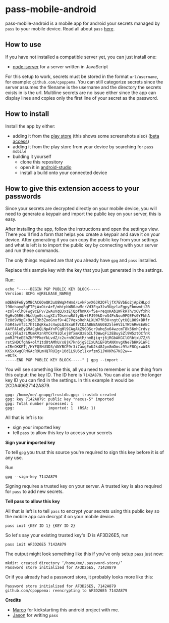 # pass-mobile-android

pass-mobile-android is a mobile app for android your secrets managed by `pass` to your mobile device. Read all about `pass` [here](http://www.passwordstore.org).

## How to use

If you have not installed a compatible server yet, you can just install one:

* [node-server](https://github.com/cpoppema/pass-server-node#installation) for a server written in JavaScript

For this setup to work, secrets must be stored in the format `url/username`, for example: `github.com/cpoppema`. You can still categorize secrets since the server assumes the filename is the username and the directory the secrets exists in is the url. Multiline secrets are no issue either since the app can display lines and copies only the first line of your secret as the password.

## How to install

Install the app by either:
- adding it from the [play store](https://play.google.com/store/apps/details?id=mobile.android.pass) (this shows some screenshots also) ([beta access](https://play.google.com/apps/testing/mobile.android.pass))
- adding it from the play store from your device by searching for `pass mobile`
- building it yourself
    * clone this repository
    * open it in [android-studio](https://developer.android.com/studio/install.html)
    * install a build onto your connected device

## How to give this extension access to your passwords

Since your secrets are decrypted directly on your mobile device, you will need to generate a keypair and import the public key on your server, this is easy.

After installing the app, follow the instructions and open the settings view. There you'll find a form that helps you create a keypair and save it on your device. After generating it you can copy the public key from your settings and what is left is to import the public key by connecting with your server and run these commands.

The only things required are that you already have `gpg` and `pass` installed.

Replace this sample key with the key that you just generated in the settings.

Run:
```Shell
echo "-----BEGIN PGP PUBLIC KEY BLOCK-----
Version: BCPG v@RELEASE_NAME@

mQENBFeEyGMBCAC6OeQK3uU8WqX4Wmd/LvkFpvX63R2OFljfX7EVbEo2jApZHLpd
l90ehayqRgFTPjAxOirA+E/mhtpbWB0awMcrVd3Fqa3lw9UgzlaFgpyEbnwmti2R
+zol+xlh0Fwg9cEPv/2wAuVqQJxzEjQpfhnKX+fSe+reqoKAb1WFkRTh/xOVfxhR
9gHvQ5R6c9kcUgn0csigXIiTOsenwRAfy0b+lPJ99kDrwS4PxNou9PQEFs0YFkhA
7zUd9V9pE+9q3C3h3ZooGnof9+4E7VqxoRohALXLW7fR3H+ngtCytUQL809+BRfr
h5R4avmf317ht1DqKkwJc4wpLQJ8xuKfVCDJABEBAAG0B25leHVzLTWJARwEEAEC
AAYFAleEyGMACgkQLNpAYnFCqHl9CAgAkZ9GDScr9uhq5x64wzcmT8k56mhCrdvz
sxcj9lu3rLMUmKVznRYCkY9iQlej8fxmKUz8bILfQWwqFi2EBuySZl9W5ztOCfnR
pmRJPteEEhZbPPPkeYkLvdZ/c2urn9CBmtM/nmBjiq+j6jRGbAKGClORbtxU7Z/R
rstSHDCfghG+olY1tdOtAMhU/x8jK7kn6jgSCIxUAiEFQtANXnvgXNe7bHK91WFC
xIReOKKETj/HYFQSHU3D3/dNYBCE9r3i7awgEoUJk48Jpn8mDmsz9YaF8CgxwW4B
KKSxXwgCRMGAcR9LmHQ7RUIg+10d1L9U6zlIxvfzm51JWXKhG7NJ2w==
=9Cfk
-----END PGP PUBLIC KEY BLOCK-----" | gpg --import -
```

You will see something like this, all you need to remember is one thing from this output: the key ID. The ID here is `7142A879`. You can also use the longer key ID you can find in the settings. In this example it would be 2CDA40627142A879.

```Shell
gpg: /home/me/.gnupg/trustdb.gpg: trustdb created
gpg: key 7142A879: public key "nexus-5" imported
gpg: Total number processed: 1
gpg:               imported: 1  (RSA: 1)
```

All that is left is to:

* sign your imported key
* tell `pass` to allow this key to access your secrets

**Sign your imported key**

To tell `gpg` you trust this source you're required to sign this key before it is of any use.

Run
```Shell
gpg --sign-key 7142A879
```

Signing requires a trusted key on your server. A trusted key is also required for `pass` to add new secrets.

**Tell pass to allow this key**

All that is left is to tell `pass` to encrypt your secrets using this public key so the mobile app can decrypt it on your mobile device.

```Shell
pass init {KEY ID 1} {KEY ID 2}
```

So let's say your existing trusted key's ID is AF3D26E5, run
```Shell
pass init AF3D26E5 7142A879
```

The output might look something like this if you've only setup `pass` just now:

```Shell
mkdir: created directory ‘/home/me/.password-store/’
Password store initialized for AF3D26E5, 7142A879
```

Or if you already had a password store, it probably looks more like this:

```Shell
Password store initialized for AF3D26E5, 7142A879
github.com/cpoppema: reencrypting to AF3D26E5 7142A879
```

**Credits**
* [Marco](https://github.com/m-vellinga) for kickstarting this android project with me.
* [Jason](http://www.zx2c4.com/) for writing `pass`
